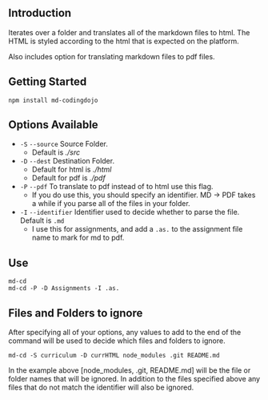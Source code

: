 ## Introduction
Iterates over a folder and translates all of the markdown files to html. The HTML is styled according to the html that is expected on the platform. 

Also includes option for translating markdown files to pdf files.

## Getting Started
```terminal
npm install md-codingdojo
```
## Options Available

* `-S` `--source` Source Folder. 
    * Default is _./src_
* `-D` `--dest` Destination Folder. 
    * Default for html is _./html_
    * Default for pdf is _./pdf_
* `-P` `--pdf` To translate to pdf instead of to html use this flag. 
    * If you do use this, you should specify an identifier. MD -> PDF takes a while if you parse all of the files in your folder. 
* `-I` `--identifier` Identifier used to decide whether to parse the file. Default is `.md`
    * I use this for assignments, and add a `.as.` to the assignment file name to mark for md to pdf. 



## Use

```terminal
md-cd
md-cd -P -D Assignments -I .as.
```

## Files and Folders to ignore
After specifying all of your options, any values to add to the end of the command will be used to decide which files and folders to ignore. 

```terminal
md-cd -S curriculum -D currHTML node_modules .git README.md
```
In the example above [node_modules, .git, README.md] will be the file or folder names that will be ignored. In addition to the files specified above any files that do not match the identifier will also be ignored. 